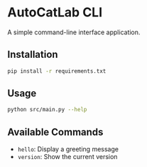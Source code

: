 # AutoCatLab CLI

A simple command-line interface application.

## Installation

```bash
pip install -r requirements.txt
```

## Usage

```bash
python src/main.py --help
```

## Available Commands

- `hello`: Display a greeting message
- `version`: Show the current version 